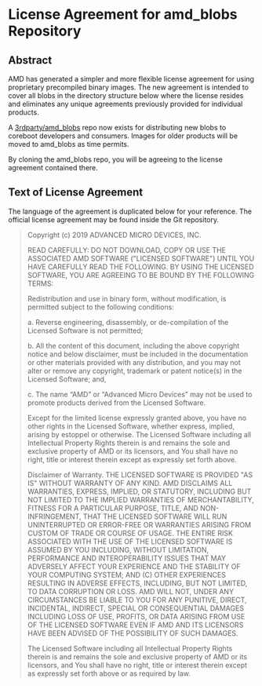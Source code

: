 # License Agreement for amd_blobs Repository

## Abstract

AMD has generated a simpler and more flexible license agreement for using
proprietary precompiled binary images.  The new agreement is intended to cover
all blobs in the directory structure below where the license resides and
eliminates any unique agreements previously provided for individual products.

A [3rdparty/amd_blobs](https://review.coreboot.org/admin/repos/amd_blobs) repo
now exists for distributing new blobs to coreboot developers and consumers.
Images for older products will be moved to amd_blobs as time permits.

By cloning the amd_blobs repo, you will be agreeing to the license agreement
contained there.

## Text of License Agreement

The language of the agreement is duplicated below for your reference.  The
official license agreement may be found inside the Git repository.

> Copyright (c) 2019 ADVANCED MICRO DEVICES, INC.
>
> READ CAREFULLY: DO NOT DOWNLOAD, COPY OR USE THE ASSOCIATED AMD SOFTWARE
> ("LICENSED SOFTWARE") UNTIL YOU HAVE CAREFULLY READ THE FOLLOWING. BY USING
> THE LICENSED SOFTWARE, YOU ARE AGREEING TO BE BOUND BY THE FOLLOWING TERMS:
>
> Redistribution and use in binary form, without modification, is permitted
> subject to the following conditions:
>
> a. Reverse engineering, disassembly, or de-compilation of the Licensed
> Software is not permitted;
>
> b. All the content of this document, including the above copyright notice and
> below disclaimer, must be included in the documentation or other materials
> provided with any distribution, and you may not alter or remove any copyright,
> trademark or patent notice(s) in the Licensed Software; and,
>
> c. The name “AMD” or “Advanced Micro Devices” may not be used to promote
> products derived from the Licensed Software.
>
> Except for the limited license expressly granted above, you have no other
> rights in the Licensed Software, whether express, implied, arising by estoppel
> or otherwise. The Licensed Software including all Intellectual Property Rights
> therein is and remains the sole and exclusive property of AMD or its
> licensors, and You shall have no right, title or interest therein except as
> expressly set forth above.
>
> Disclaimer of Warranty. THE LICENSED SOFTWARE IS PROVIDED "AS IS" WITHOUT
> WARRANTY OF ANY KIND. AMD DISCLAIMS ALL WARRANTIES, EXPRESS, IMPLIED, OR
> STATUTORY, INCLUDING BUT NOT LIMITED TO THE IMPLIED WARRANTIES OF
> MERCHANTABILITY, FITNESS FOR A PARTICULAR PURPOSE, TITLE, AND NON-
> INFRINGEMENT, THAT THE LICENSED SOFTWARE WILL RUN UNINTERRUPTED OR ERROR-FREE
> OR WARRANTIES ARISING FROM CUSTOM OF TRADE OR COURSE OF USAGE. THE ENTIRE RISK
> ASSOCIATED WITH THE USE OF THE LICENSED SOFTWARE IS ASSUMED BY YOU INCLUDING,
> WITHOUT LIMITATION, PERFORMANCE AND INTEROPERABILITY ISSUES THAT MAY ADVERSELY
> AFFECT YOUR EXPERIENCE AND THE STABILITY OF YOUR COMPUTING SYSTEM; AND
> (C) OTHER EXPERIENCES RESULTING IN ADVERSE EFFECTS, INCLUDING, BUT NOT
> LIMITED, TO DATA CORRUPTION OR LOSS. AMD WILL NOT, UNDER ANY CIRCUMSTANCES BE
> LIABLE TO YOU FOR ANY PUNITIVE, DIRECT, INCIDENTAL, INDIRECT, SPECIAL OR
> CONSEQUENTIAL DAMAGES INCLUDING LOSS OF USE, PROFITS, OR DATA ARISING FROM USE
> OF THE LICENSED SOFTWARE EVEN IF AMD AND ITS LICENSORS HAVE BEEN ADVISED OF
> THE POSSIBILITY OF SUCH DAMAGES.
>
> The Licensed Software including all Intellectual Property Rights therein is
> and remains the sole and exclusive property of AMD or its licensors, and You
> shall have no right, title or interest therein except as expressly set forth
> above or as required by law.
